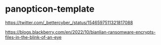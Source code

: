 # panopticon-template

https://twitter.com/_bettercyber_/status/1546597511321817088

https://blogs.blackberry.com/en/2022/10/bianlian-ransomware-encrypts-files-in-the-blink-of-an-eye
